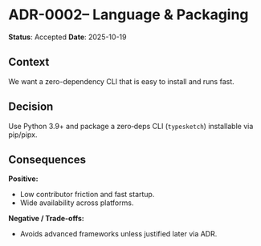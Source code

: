 # ADR-0002– Language & Packaging
**Status**: Accepted
**Date**: 2025-10-19

## Context
We want a zero-dependency CLI that is easy to install and runs fast.

## Decision
Use Python 3.9+ and package a zero‑deps CLI (`typesketch`) installable via pip/pipx.

## Consequences
**Positive:**
- Low contributor friction and fast startup.
- Wide availability across platforms.

**Negative / Trade-offs:**
- Avoids advanced frameworks unless justified later via ADR.
